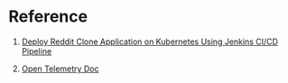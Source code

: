 # Reference

1. [Deploy Reddit Clone Application on Kubernetes Using Jenkins CI/CD Pipeline](https://aakibkhan1.medium.com/deploy-reddit-clone-application-on-kubernetes-using-jenkins-ci-cd-pipeline-e8d00aa9e0db)

2. [Open Telemetry Doc](https://www.cncf.io/blog/2024/10/07/opentelemetry-collector-everything-a-developer-needs-to-know/?ref=dailydev)
